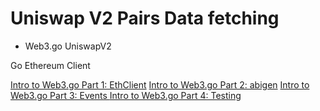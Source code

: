 # Uniswap V2 Pairs Data fetching
- Web3.go UniswapV2

Go Ethereum Client 

[Intro to Web3.go Part 1: EthClient](https://medium.com/coinmonks/web3-go-part-1-31c68c68e20e)
[Intro to Web3.go Part 2: abigen](https://medium.com/@m.vanderwijden1/web3-go-part-2-aebdcb8d926e)
[Intro to Web3.go Part 3: Events
](https://medium.com/@m.vanderwijden1/intro-to-web3-go-part-3-d4f08a32c0ae)
[Intro to Web3.go Part 4: Testing
](https://medium.com/@m.vanderwijden1/intro-to-web3-go-part-4-5a21bc71fddc)

